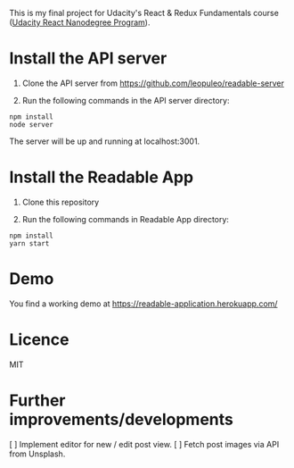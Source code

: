 This is my final project for Udacity's React & Redux Fundamentals course ([Udacity React Nanodegree Program](https://www.udacity.com/course/react-nanodegree--nd019)).

# Install the API server
1. Clone the API server from https://github.com/leopuleo/readable-server

2. Run the following commands in the API server directory:

```
npm install
node server
```

The server will be up and running at localhost:3001.

# Install the Readable App
1. Clone this repository

2. Run the following commands in Readable App directory:

```
npm install
yarn start
```
# Demo
You find a working demo at https://readable-application.herokuapp.com/

# Licence 
MIT

# Further improvements/developments

[ ] Implement editor for new / edit post view.
[ ] Fetch post images via API from Unsplash.
